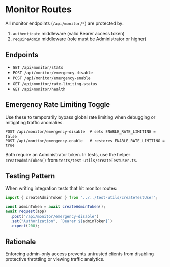 # Monitor Routes

All monitor endpoints (`/api/monitor/*`) are protected by:

1. `authenticate` middleware (valid Bearer access token)
2. `requireAdmin` middleware (role must be Administrator or higher)

## Endpoints

- `GET /api/monitor/stats`
- `POST /api/monitor/emergency-disable`
- `POST /api/monitor/emergency-enable`
- `GET /api/monitor/rate-limiting-status`
- `GET /api/monitor/health`

## Emergency Rate Limiting Toggle

Use these to temporarily bypass global rate limiting when debugging or mitigating traffic anomalies.

```http
POST /api/monitor/emergency-disable  # sets ENABLE_RATE_LIMITING = false
POST /api/monitor/emergency-enable   # restores ENABLE_RATE_LIMITING = true
```

Both require an Administrator token. In tests, use the helper `createAdminToken()` from `tests/test-utils/createTestUser.ts`.

## Testing Pattern

When writing integration tests that hit monitor routes:

```ts
import { createAdminToken } from "../../test-utils/createTestUser";

const adminToken = await createAdminToken();
await request(app)
  .post("/api/monitor/emergency-disable")
  .set("Authorization", `Bearer ${adminToken}`)
  .expect(200);
```

## Rationale

Enforcing admin-only access prevents untrusted clients from disabling protective throttling or viewing traffic analytics.
